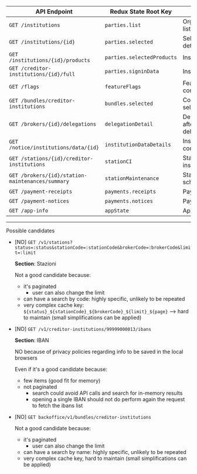 | **API Endpoint** | **Redux State Root Key** | **Description** |
|------------------|---------------------------|-----------------|
| `GET /institutions` | `parties.list` | Organizations/institutions list |
| `GET /institutions/{id}` | `parties.selected` | Selected institution details |
| `GET /institutions/{id}/products` | `parties.selectedProducts` | Institution products |
| `GET /creditor-institutions/{id}/full` | `parties.signinData` | Institution signin data |
| `GET /flags` | `featureFlags` | Feature toggles configuration |
| `GET /bundles/creditor-institutions` | `bundles.selected` | Commission bundle selected from the list |
| `GET /brokers/{id}/delegations` | `delegationDetail` | Delegation's detail (only after click on a delegation) |
| `GET /notice/institutions/data/{id}` | `institutionDataDetails` | Institution data configuration |
| `GET /stations/{id}/creditor-institutions` | `stationCI` | Station creditor institutions |
| `GET /brokers/{id}/station-maintenances/summary` | `stationMaintenance` | Station maintenance schedules |
| `GET /payment-receipts` | `payments.receipts` | Payment receipts |
| `GET /payment-notices` | `payments.notices` | Payment notices |
| `GET /app-info` | `appState` | Application configuration |


---

Possible candidates

 - [NO] `GET /v1/stations?status=:status&stationCode=:stationCode&brokerCode=:brokerCode&limit=:limit`
    
    **Section**: Stazioni

    Not a good candidate because:
    - it's paginated
        - user can also change the limit
    - can have a search by code: highly specific, unlikely to be repeated
    - very complex cache key: `${status}_${stationCode}_${brokerCode}_${limit}_${page}` --> hard to maintain (small simplifications can be applied)

- [NO] `GET /v1/creditor-institutions/99999000013/ibans`
    
    **Section**: IBAN

    NO because of privacy policies regarding info to be saved in the local browsers

    Even if it's a good candidate because:
    - few items (good fit for memory)
    - not paginated
      - search could avoid API calls and search for in-memory results
      - opening a single IBAN should not do perform again the request to fetch the ibans list

    

- [NO] `GET backoffice/v1/bundles/creditor-institutions`

  Not a good candidate because:
    - it's paginated
        - user can also change the limit
    - can have a search by name: highly specific, unlikely to be repeated
    - very complex cache key, hard to maintain (small simplifications can be applied)